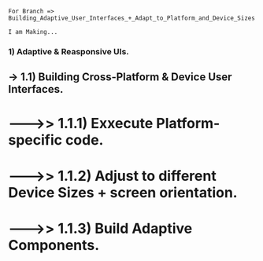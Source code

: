 ```
For Branch => Building_Adaptive_User_Interfaces_+_Adapt_to_Platform_and_Device_Sizes

I am Making...
```

### 1) Adaptive & Reasponsive UIs.

## -> 1.1) Building Cross-Platform & Device User Interfaces.

# --->> 1.1.1) Exxecute Platform-specific code.

# --->> 1.1.2) Adjust to different Device Sizes + screen orientation.

# --->> 1.1.3) Build Adaptive Components.
